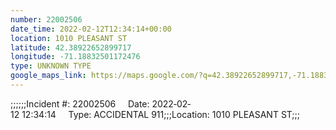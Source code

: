```yaml
---
number: 22002506
date_time: 2022-02-12T12:34:14+00:00
location: 1010 PLEASANT ST
latitude: 42.38922652899717
longitude: -71.18832501172476
type: UNKNOWN TYPE
google_maps_link: https://maps.google.com/?q=42.38922652899717,-71.18832501172476
---
```


;;;;;;Incident #: 22002506     Date: 2022‐02‐12 12:34:14     Type: ACCIDENTAL 911;;;Location: 1010 PLEASANT ST;;;
